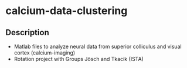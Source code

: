 # calcium-data-clustering

## Description
* Matlab files to analyze neural data from superior colliculus and visual cortex (calcium-imaging)
* Rotation project with Groups Jösch and Tkacik (ISTA)
